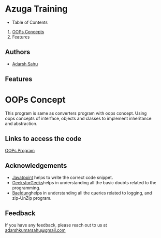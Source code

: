 
# Azuga Training
- Table of Contents

1. [OOPs Concepts](#my-first-title)
2. [Features](#my-second-title)


## Authors

- [Adarsh Sahu](https://github.com/Adarshs-12)


## Features

#  OOPs Concept
This program is same as converters program with oops concept. Using oops concepts of interface, objects and classes to implement inheritance and abstraction.
## Links to access the code

[OOPs Program](https://github.com/Adarshs-12/AzugaTraining/blob/develop/OOPs/OopsClass.java) 


## Acknowledgements

 - [Javatpoint](https://awesomeopensource.com/project/elangosundar/awesome-README-templates) helps to write the correct code snippet.
 - [GeeksforGeeks](https://github.com/matiassingers/awesome-readme)helps in understanding all the basic doubts related to the programming.
 - [Baeldung](https://bulldogjob.com/news/449-how-to-write-a-good-readme-for-your-github-project)helps in understanding all the queries related to logging, and zip-UnZip program.


## Feedback

If you have any feedback, please reach out to us at adarshkumarsahu@gmail.com

